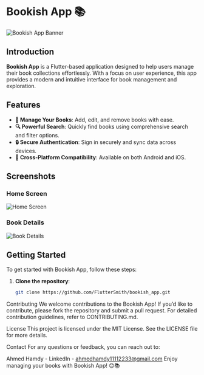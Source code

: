 # Bookish App 📚

![Bookish App Banner]([https://ibb.co/QbZcxdp](https://github.com/FlutterSmith/bookish_app/blob/main/assets/images/58dbed6843a651d0285185b4a22e1070.png?raw=true))

## Introduction

**Bookish App** is a Flutter-based application designed to help users manage their book collections effortlessly. With a focus on user experience, this app provides a modern and intuitive interface for book management and exploration.

## Features

- **📖 Manage Your Books**: Add, edit, and remove books with ease.
- **🔍 Powerful Search**: Quickly find books using comprehensive search and filter options.
- **🔒 Secure Authentication**: Sign in securely and sync data across devices.
- **📱 Cross-Platform Compatibility**: Available on both Android and iOS.

## Screenshots

### Home Screen

![Home Screen](https://ibb.co/VJxyVtP)

### Book Details

![Book Details](https://ibb.co/3RXFscS)

## Getting Started

To get started with Bookish App, follow these steps:

1. **Clone the repository**:
   ```bash
   git clone https://github.com/FlutterSmith/bookish_app.git

Contributing
We welcome contributions to the Bookish App! If you’d like to contribute, please fork the repository and submit a pull request. For detailed contribution guidelines, refer to CONTRIBUTING.md.

License
This project is licensed under the MIT License. See the LICENSE file for more details.

Contact
For any questions or feedback, you can reach out to:

Ahmed Hamdy - LinkedIn - ahmedhamdy11112233@gmail.com
Enjoy managing your books with Bookish App! 😊📚
